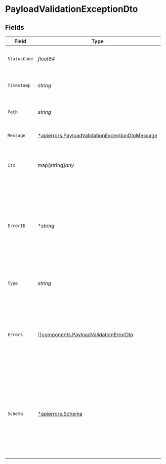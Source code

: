 # PayloadValidationExceptionDto


## Fields

| Field                                                                                                                             | Type                                                                                                                              | Required                                                                                                                          | Description                                                                                                                       | Example                                                                                                                           |
| --------------------------------------------------------------------------------------------------------------------------------- | --------------------------------------------------------------------------------------------------------------------------------- | --------------------------------------------------------------------------------------------------------------------------------- | --------------------------------------------------------------------------------------------------------------------------------- | --------------------------------------------------------------------------------------------------------------------------------- |
| `StatusCode`                                                                                                                      | *float64*                                                                                                                         | :heavy_check_mark:                                                                                                                | HTTP status code of the error response.                                                                                           | 404                                                                                                                               |
| `Timestamp`                                                                                                                       | *string*                                                                                                                          | :heavy_check_mark:                                                                                                                | Timestamp of when the error occurred.                                                                                             | 2024-12-12T13:00:00Z                                                                                                              |
| `Path`                                                                                                                            | *string*                                                                                                                          | :heavy_check_mark:                                                                                                                | The path where the error occurred.                                                                                                | /api/v1/resource                                                                                                                  |
| `Message`                                                                                                                         | [*apierrors.PayloadValidationExceptionDtoMessage](../../models/apierrors/payloadvalidationexceptiondtomessage.md)                 | :heavy_minus_sign:                                                                                                                | Value that failed validation                                                                                                      | xx xx xx                                                                                                                          |
| `Ctx`                                                                                                                             | map[string]*any*                                                                                                                  | :heavy_minus_sign:                                                                                                                | Optional context object for additional error details.                                                                             | {<br/>"workflowId": "some_wf_id",<br/>"stepId": "some_wf_id"<br/>}                                                                |
| `ErrorID`                                                                                                                         | **string*                                                                                                                         | :heavy_minus_sign:                                                                                                                | Optional unique identifier for the error, useful for tracking using Sentry and <br/>      New Relic, only available for 500.      | abc123                                                                                                                            |
| `Type`                                                                                                                            | *string*                                                                                                                          | :heavy_check_mark:                                                                                                                | Type identifier for payload validation errors                                                                                     | PAYLOAD_VALIDATION_ERROR                                                                                                          |
| `Errors`                                                                                                                          | [][components.PayloadValidationErrorDto](../../models/components/payloadvalidationerrordto.md)                                    | :heavy_check_mark:                                                                                                                | Array of detailed validation errors                                                                                               | [<br/>{<br/>"field": "user.name",<br/>"message": "must have required property 'name'",<br/>"value": {<br/>"age": 25<br/>},<br/>"schemaPath": "#/required"<br/>}<br/>] |
| `Schema`                                                                                                                          | [*apierrors.Schema](../../models/apierrors/schema.md)                                                                             | :heavy_minus_sign:                                                                                                                | The JSON schema that was used for validation                                                                                      | {<br/>"type": "object",<br/>"properties": {<br/>"name": {<br/>"type": "string"<br/>},<br/>"age": {<br/>"type": "number"<br/>}<br/>},<br/>"required": [<br/>"name"<br/>]<br/>} |